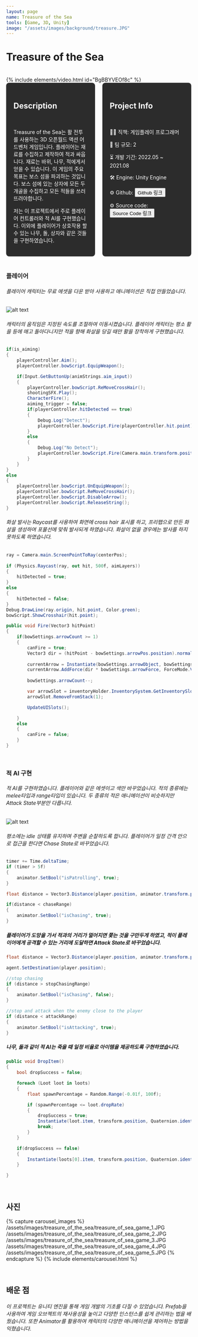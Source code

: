 ```yaml
---
layout: page
name: Treasure of the Sea
tools: [Game, 3D, Unity]
image: "/assets/images/background/treasure.JPG"
---
```


# Treasure of the Sea
<br>
{% include elements/video.html id="BgBBYVEOf8c" %}

<br>

<div style="display: flex; gap: 20px;">
  <div style="background-color: #2c2c2c; padding: 20px; border-radius: 8px; color: white; width: 50%;">
    <h2>Description</h2><br>
    <p>
    Treasure of the Sea는 활 전투를 사용하는 3D 오픈월드 액션 어드벤처 게임입니다. 플레이어는 재료를 수집하고 제작하여 적과 싸웁니다. 재료는 바위, 나무, 적에게서 얻을 수 있습니다. 이 게임의 주요 목표는 보스 섬을 파괴하는 것입니다. 보스 섬에 있는 상자에 모든 두개골을 수집하고 모든 적들을 쓰러뜨려야합니다.
    </p>
    <p>
      저는 이 프로젝트에서 주로 플레이어 컨트롤러와 적 AI를 구현했습니다. 이외에 플레이어가 상호작용 할 수 있는 나무, 돌, 상자와 같은 것들을 구현하였습니다.
    </p>
  </div>
  <div style="background-color: #2c2c2c; padding: 20px; border-radius: 8px; color: white; width: 50%;">
    <h2>Project Info</h2><br>
    <p>👨‍💻 직책: 게임플레이 프로그래머</p>
    <p>👥 팀 규모: 2</p>
    <p>⏳ 개발 기간: 2022.05 ~ 2021.08</p>
    <p>🛠️ Engine: Unity Engine</p>
    <p>⚙️ Github: <button onclick="window.location.href='https://github.com/wonju-cho/Treasure_of_the_Sea/tree/main/PlatinumChest/TreasureOfTheSea';">Github 링크</button></p>
    <p>⚙️ Source code: <button onclick="window.location.href='https://drive.google.com/drive/folders/1z9hZJIo0m5z7BJ1OkOzG8SxnNC9K1fsH';">Source Code 링크</button></p>
  </div>
</div>

<br>

### **플레이어** 
###### 플레이어 캐릭터는 무료 에셋을 다운 받아 사용하고 애니메이션은 직접 만들었습니다.
![alt text](
/assets/images/treasure_of_the_sea/player_animation.jpg)
###### 캐릭터의 움직임은 지정된 속도를 조절하여 이동시켰습니다. 플레이어 캐릭터는 평소 활을 등에 매고 돌아다니지만 적을 향해 화살을 당길 때만 활을 장착하게 구현했습니다. 
```cs
if(is_aiming)
{
    playerController.Aim();
    playerController.bowScript.EquipWeapon();

    if(Input.GetButtonUp(animStrings.aim_input))
    {
        playerController.bowScript.ReMoveCrossHair();
        shootingSFX.Play();
        CharacterFire();
        aiming_trigger = false;
        if(playerController.hitDetected == true)
        {
            Debug.Log("Detect");
            playerController.bowScript.Fire(playerController.hit.point);
        }
        else
        {
            Debug.Log("No Detect");
            playerController.bowScript.Fire(Camera.main.transform.position + Camera.main.transform.forward*10f);
        }
    }
}
else
{
    playerController.bowScript.UnEquipWeapon();
    playerController.bowScript.ReMoveCrossHair();
    playerController.bowScript.DisableArrow();
    playerController.bowScript.ReleaseString();
}

```

###### 화살 발사는 Raycast를 사용하여 화면에 cross hair 표시를 하고, 프리팹으로 만든 화살을 생성하여 포물선에 맞춰 발사되게 하였습니다. 화살이 없을 경우에는 발사를 하지 못하도록 하였습니다.

```cs
ray = Camera.main.ScreenPointToRay(centerPos);
        
if (Physics.Raycast(ray, out hit, 500f, aimLayers))
{
    hitDetected = true;
}
else
{
    hitDetected = false;
}
Debug.DrawLine(ray.origin, hit.point, Color.green);
bowScript.ShowCrosshair(hit.point);
```
```cs
public void Fire(Vector3 hitPoint)
{
    if(bowSettings.arrowCount >= 1)
    {
        canFire = true;
        Vector3 dir = (hitPoint - bowSettings.arrowPos.position).normalized;
        
        currentArrow = Instantiate(bowSettings.arrowObject, bowSettings.arrowPos.position, bowSettings.arrowPos.rotation) as Rigidbody;
        currentArrow.AddForce(dir * bowSettings.arrowForce, ForceMode.VelocityChange);
        
        bowSettings.arrowCount--;

        var arrowSlot = inventoryHolder.InventorySystem.GetInventorySlot("Arrow");
        arrowSlot.RemoveFromStack(1);

        UpdateUISlots();

    }
    else
    {
        canFire = false;
    }
}
```

<br>

### **적 AI 구현**
###### 적 AI를 구현하였습니다. 플레이어와 같은 에셋이고 색만 바꾸었습니다. 적의 종류에는 melee타입과 range타입이 있습니다. 두 종류의 적은 애니메이션이 비슷하지만 Attack State부분만 다릅니다.
![alt text](
/assets/images/treasure_of_the_sea/enemy_animation.jpg)
###### 평소에는 idle 상태를 유지하며 주변을 순찰하도록 합니다. 플레이어가 일정 간격 안으로 접근을 한다면 Chase State로 바꾸었습니다.
```cs
timer += Time.deltaTime;
if (timer > 5f)
{
    animator.SetBool("isPatrolling", true);
}

float distance = Vector3.Distance(player.position, animator.transform.position);

if(distance < chaseRange)
{
    animator.SetBool("isChasing", true);
}
```
##### 플레이어가 도망을 가서 적과의 거리가 멀어지면 쫓는 것을 구만두게 하였고, 적이 플레이어에게 공격할 수 있는 거리에 도달하면 Attack State로 바꾸었습니다.

```cs
float distance = Vector3.Distance(player.position, animator.transform.position);

agent.SetDestination(player.position);

//stop chasing
if (distance > stopChasingRange)
{
    animator.SetBool("isChasing", false);
}

//stop and attack when the enemy close to the player
if (distance < attackRange)
{
    animator.SetBool("isAttacking", true);
}
```

##### 나무, 돌과 같이 적 AI는 죽을 때 일정 비율로 아이템을 제공하도록 구현하였습니다.
```cs
public void DropItem()
{
    bool dropSuccess = false;

    foreach (Loot loot in loots)
    {
        float spawnPercentage = Random.Range(-0.01f, 100f);

        if (spawnPercentage <= loot.dropRate)
        {
            dropSuccess = true;
            Instantiate(loot.item, transform.position, Quaternion.identity);
            break;
        }
    }

    if(dropSuccess == false)
    {
        Instantiate(loots[0].item, transform.position, Quaternion.identity);
    }

}
```
<br>

## **사진**

{% capture carousel_images %}
/assets/images/treasure_of_the_sea/treasure_of_sea_game_1.JPG
/assets/images/treasure_of_the_sea/treasure_of_sea_game_2.JPG
/assets/images/treasure_of_the_sea/treasure_of_sea_game_3.JPG
/assets/images/treasure_of_the_sea/treasure_of_sea_game_4.JPG
/assets/images/treasure_of_the_sea/treasure_of_sea_game_5.JPG
{% endcapture %}
{% include elements/carousel.html %}


<br>

## **배운 점**
###### 이 프로젝트는 유니티 엔진을 통해 게임 개발의 기초를 다질 수 있었습니다. Prefab을 사용하여 게임 오브젝트의 재사용성을 높이고 다양한 인스턴스를 쉽게 관리하는 법을 배웠습니다. 또한 Animator를 활용하여 캐릭터의 다양한 애니메이션을 제어하는 방법을 익혔습니다.

<br>
<br>
<br>
<br>
<br>
<br>
